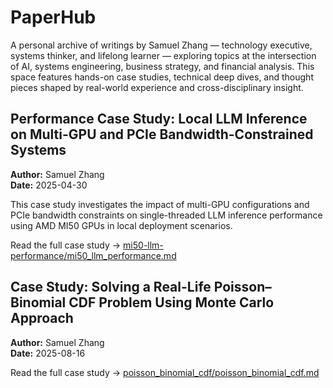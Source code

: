 # PaperHub
A personal archive of writings by Samuel Zhang — technology executive, systems thinker, and lifelong learner — exploring topics at the intersection of AI, systems engineering, business strategy, and financial analysis. This space features hands-on case studies, technical deep dives, and thought pieces shaped by real-world experience and cross-disciplinary insight.

## Performance Case Study: Local LLM Inference on Multi-GPU and PCIe Bandwidth-Constrained Systems
**Author:** Samuel Zhang  
**Date:** 2025-04-30  

This case study investigates the impact of multi-GPU configurations and PCIe bandwidth constraints on single-threaded LLM inference performance using AMD MI50 GPUs in local deployment scenarios.

Read the full case study → [mi50-llm-performance/mi50_llm_performance.md](mi50-llm-performance/mi50_llm_performance.md)


## Case Study: Solving a Real-Life Poisson–Binomial CDF Problem Using Monte Carlo Approach
**Author:** Samuel Zhang  
**Date:** 2025-08-16 

Read the full case study → [poisson_binomial_cdf/poisson_binomial_cdf.md](poisson_binomial_cdf/poisson_binomial_cdf.md)